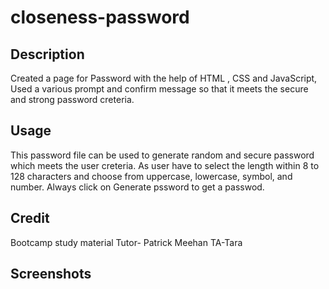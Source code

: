 # closeness-password
## Description
Created a page for Password with the help of HTML , CSS and JavaScript, Used a various prompt and confirm message so that it meets the secure and strong password creteria.

## Usage
This password file can be used to generate random and secure password which meets the user creteria. As user have to select the length within 8 to 128 characters and choose from uppercase, lowercase, symbol, and number. Always click on Generate pssword to get a passwod.

## Credit
Bootcamp study material
Tutor- Patrick Meehan
TA-Tara

## Screenshots
